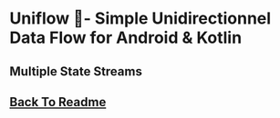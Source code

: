 
# Uniflow 🦄- Simple Unidirectionnel Data Flow for Android & Kotlin

## Multiple State Streams


## [Back To Readme](../Readme.md)


